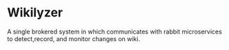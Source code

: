 # Wikilyzer

A single brokered system in which communicates with rabbit microservices to detect,record, and monitor changes on wiki.
